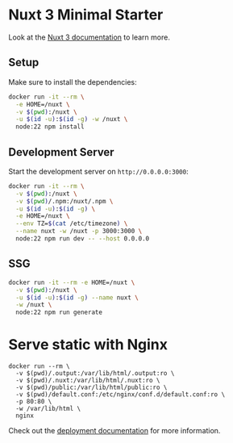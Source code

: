 # Nuxt 3 Minimal Starter

Look at the [Nuxt 3 documentation](https://nuxt.com/docs/getting-started/introduction) to learn more.

## Setup

Make sure to install the dependencies:

```bash
docker run -it --rm \
  -e HOME=/nuxt \
  -v $(pwd):/nuxt \
  -u $(id -u):$(id -g) -w /nuxt \
  node:22 npm install
```

## Development Server

Start the development server on `http://0.0.0.0:3000`:

```bash
docker run -it --rm \
  -v $(pwd):/nuxt \
  -v $(pwd)/.npm:/nuxt/.npm \
  -u $(id -u):$(id -g) \
  -e HOME=/nuxt \
  --env TZ=$(cat /etc/timezone) \
  --name nuxt -w /nuxt -p 3000:3000 \
  node:22 npm run dev -- --host 0.0.0.0
```

## SSG

```bash
docker run -it --rm -e HOME=/nuxt \
  -v $(pwd):/nuxt \
  -u $(id -u):$(id -g) --name nuxt \
  -w /nuxt \
  node:22 npm run generate
```

# Serve static with Nginx

```aiignore
docker run --rm \
  -v $(pwd)/.output:/var/lib/html/.output:ro \
  -v $(pwd)/.nuxt:/var/lib/html/.nuxt:ro \
  -v $(pwd)/public:/var/lib/html/public:ro \
  -v $(pwd)/default.conf:/etc/nginx/conf.d/default.conf:ro \
  -p 80:80 \
  -w /var/lib/html \
  nginx
```

Check out the [deployment documentation](https://nuxt.com/docs/getting-started/deployment) for more information.
